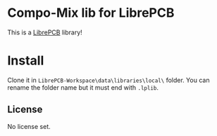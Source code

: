 # Compo-Mix lib for LibrePCB

This is a [LibrePCB](https://librepcb.org) library!

# Install

Clone it in `LibrePCB-Workspace\data\libraries\local\` folder.
You can rename the folder name but it must end with `.lplib`.

## License

No license set.

